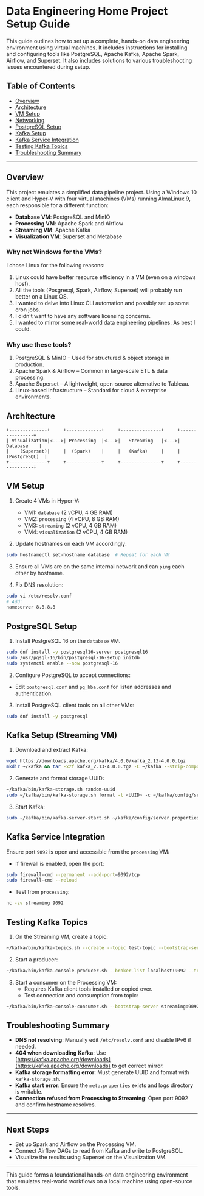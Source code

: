 # Data Engineering Home Project Setup Guide

This guide outlines how to set up a complete, hands-on data engineering environment using virtual machines. 
It includes instructions for installing and configuring tools like PostgreSQL, Apache Kafka, Apache Spark, Airflow, and Superset. 
It also includes solutions to various troubleshooting issues encountered during setup.

## Table of Contents
- [Overview](#overview)
- [Architecture](#architecture)
- [VM Setup](#vm-setup)
- [Networking](#networking)
- [PostgreSQL Setup](#postgresql-setup)
- [Kafka Setup](#kafka-setup)
- [Kafka Service Integration](#kafka-service-integration)
- [Testing Kafka Topics](#testing-kafka-topics)
- [Troubleshooting Summary](#troubleshooting-summary)

---

## Overview
This project emulates a simplified data pipeline project.
Using a Windows 10 client and Hyper-V with four virtual machines (VMs) running AlmaLinux 9, each responsible for a different function:

- **Database VM**: PostgreSQL and MinIO
- **Processing VM**: Apache Spark and Airflow
- **Streaming VM**: Apache Kafka
- **Visualization VM**: Superset and Metabase

### Why not Windows for the VMs?

I chose Linux  for the following reasons: 
1. Linux could have better resource efficiency in a VM (even on a windows host).
2. All the tools (Posgresql, Spark, Airflow, Superset) will probably run better on a Linux OS.
3. I wanted to delve into Linux CLI automation and possibly set up some cron jobs.
4. I didn't want to have any software licensing concerns.
5. I wanted to mirror some real-world data engineering pipelines. As best I could.

### Why use these tools?

1. PostgreSQL & MinIO – Used for structured & object storage in production.
2. Apache Spark & Airflow – Common in large-scale ETL & data processing.
3. Apache Superset – A lightweight, open-source alternative to Tableau.
4. Linux-based Infrastructure – Standard for cloud & enterprise environments. 

## Architecture
```
+--------------+     +-------------+     +---------------+     +----------------+
| Visualization|<--->| Processing  |<--->|   Streaming   |<--->|    Database    |
|    (Superset)|     |  (Spark)    |     |   (Kafka)     |     |  (PostgreSQL)  |
+--------------+     +-------------+     +---------------+     +----------------+
```

## VM Setup
1. Create 4 VMs in Hyper-V:
   - VM1: `database` (2 vCPU, 4 GB RAM)
   - VM2: `processing` (4 vCPU, 8 GB RAM)
   - VM3: `streaming` (2 vCPU, 4 GB RAM)
   - VM4: `visualization` (2 vCPU, 4 GB RAM)

2. Update hostnames on each VM accordingly:
```bash
sudo hostnamectl set-hostname database  # Repeat for each VM
```

3. Ensure all VMs are on the same internal network and can `ping` each other by hostname.

4. Fix DNS resolution:
```bash
sudo vi /etc/resolv.conf
# Add:
nameserver 8.8.8.8
```

## PostgreSQL Setup
1. Install PostgreSQL 16 on the `database` VM.
```bash
sudo dnf install -y postgresql16-server postgresql16
sudo /usr/pgsql-16/bin/postgresql-16-setup initdb
sudo systemctl enable --now postgresql-16
```

2. Configure PostgreSQL to accept connections:
- Edit `postgresql.conf` and `pg_hba.conf` for listen addresses and authentication.

3. Install PostgreSQL client tools on all other VMs:
```bash
sudo dnf install -y postgresql
```

## Kafka Setup (Streaming VM)
1. Download and extract Kafka:
```bash
wget https://downloads.apache.org/kafka/4.0.0/kafka_2.13-4.0.0.tgz
mkdir ~/kafka && tar -xzf kafka_2.13-4.0.0.tgz -C ~/kafka --strip-components 1
```

2. Generate and format storage UUID:
```bash
~/kafka/bin/kafka-storage.sh random-uuid
sudo ~/kafka/bin/kafka-storage.sh format -t <UUID> -c ~/kafka/config/server.properties --standalone
```

3. Start Kafka:
```bash
sudo ~/kafka/bin/kafka-server-start.sh ~/kafka/config/server.properties
```

## Kafka Service Integration
Ensure port `9092` is open and accessible from the `processing` VM:
- If firewall is enabled, open the port:
```bash
sudo firewall-cmd --permanent --add-port=9092/tcp
sudo firewall-cmd --reload
```

- Test from `processing`:
```bash
nc -zv streaming 9092
```

## Testing Kafka Topics
1. On the Streaming VM, create a topic:
```bash
~/kafka/bin/kafka-topics.sh --create --topic test-topic --bootstrap-server localhost:9092 --partitions 1 --replication-factor 1
```

2. Start a producer:
```bash
~/kafka/bin/kafka-console-producer.sh --broker-list localhost:9092 --topic test-topic
```

3. Start a consumer on the Processing VM:
   - Requires Kafka client tools installed or copied over.
   - Test connection and consumption from topic:
```bash
~/kafka/bin/kafka-console-consumer.sh --bootstrap-server streaming:9092 --topic test-topic --from-beginning
```

## Troubleshooting Summary
- **DNS not resolving**: Manually edit `/etc/resolv.conf` and disable IPv6 if needed.
- **404 when downloading Kafka**: Use [https://kafka.apache.org/downloads](https://kafka.apache.org/downloads) to get correct mirror.
- **Kafka storage formatting error**: Must generate UUID and format with `kafka-storage.sh`.
- **Kafka start error**: Ensure the `meta.properties` exists and logs directory is writable.
- **Connection refused from Processing to Streaming**: Open port 9092 and confirm hostname resolves.

---

## Next Steps
- Set up Spark and Airflow on the Processing VM.
- Connect Airflow DAGs to read from Kafka and write to PostgreSQL.
- Visualize the results using Superset on the Visualization VM.

---

This guide forms a foundational hands-on data engineering environment that emulates real-world workflows on a local machine using open-source tools.

